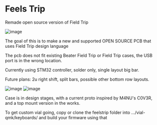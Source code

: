 # Feels Trip
Remade open source version of Field Trip


![image](https://github.com/Ty-Fitz/Feels-Trip/assets/127678239/a8320a3a-1f2d-4e82-9d38-a26066cfb408)


The goal of this is to make a new and supported OPEN SOURCE PCB that uses Field Trip design language

The pcb does not fit existing Beater Field Trip or Field Trip cases, the USB port is in the wrong location. 

Currently using STM32 controller, solder only, single layout big bar.

Future plans: 2u right shift, split bars, possible other bottom row layouts. 

![image](https://github.com/Ty-Fitz/Fieldtrip-reboot/assets/127678239/c484dccc-efcf-4b54-8bff-8147cc7056f8)
![image](https://github.com/Ty-Fitz/Fieldtrip-reboot/assets/127678239/bb4d0bc8-aeb5-4cdc-acd0-7e6724e807e2)


Case is in design stages, with a current proto inspired by M4NU's C0V3R, and a top mount version in the works. 


To get custom vial going, copy or clone the feelstrip folder into .../vial-qmk/keyboards/ and build your firmware using that
